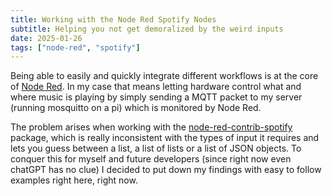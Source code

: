 ```yaml
---
title: Working with the Node Red Spotify Nodes
subtitle: Helping you not get demoralized by the weird inputs
date: 2025-01-26
tags: ["node-red", "spotify"]
---
```


Being able to easily and quickly integrate different workflows is at the core of 
[Node Red](https://nodered.org/). In my case that means letting hardware control
what and where music is playing by simply sending a MQTT packet to my server 
(running mosquitto on a pi) which is monitored by Node Red.

The problem arises when working with the [node-red-contrib-spotify](https://flows.nodered.org/node/node-red-contrib-spotify)
package, which is really inconsistent with the types of input it requires and lets
you guess between a list, a list of lists or a list of JSON objects. To conquer this
for myself and future developers (since right now even chatGPT has no clue) I decided to
put down my findings with easy to follow examples right here, right now. 




